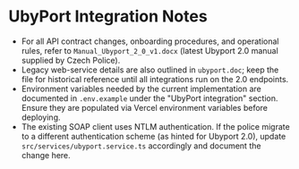 # UbyPort Integration Notes

- For all API contract changes, onboarding procedures, and operational rules, refer to `Manual_Ubyport_2_0_v1.docx` (latest Ubyport 2.0 manual supplied by Czech Police).
- Legacy web-service details are also outlined in `ubyport.doc`; keep the file for historical reference until all integrations run on the 2.0 endpoints.
- Environment variables needed by the current implementation are documented in `.env.example` under the "UbyPort integration" section. Ensure they are populated via Vercel environment variables before deploying.
- The existing SOAP client uses NTLM authentication. If the police migrate to a different authentication scheme (as hinted for Ubyport 2.0), update `src/services/ubyport.service.ts` accordingly and document the change here.
